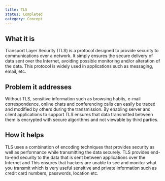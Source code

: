 ```yaml
---
title: TLS
status: Completed
category: Concept
---
```


## What it is

Transport Layer Security (TLS) is a protocol designed to provide security to communications over a network. It simply ensures the secure delivery of data sent over the Internet, avoiding possible monitoring and/or alteration of the data. This protocol is widely used in applications such as  messaging, email, etc.

## Problem it addresses 

Without TLS, sensitive information such as browsing habits, e-mail correspondence, online chats and conferencing calls can easily be traced and modified by others during the transmission. By enabling server and client applications to support TLS ensures that data transmitted between them is encrypted with secure algorithms and not viewable by third parties.

## How it helps

TLS uses a combination of encoding techniques that provides security as well as performance while transmitting the data securely. TLS provides end-to-end security to the data that is sent between applications over the Internet and This ensures that hackers are unable to see and monitor what you transmit which is very useful  sensitive and private information such as credit card numbers, passwords, location etc.

